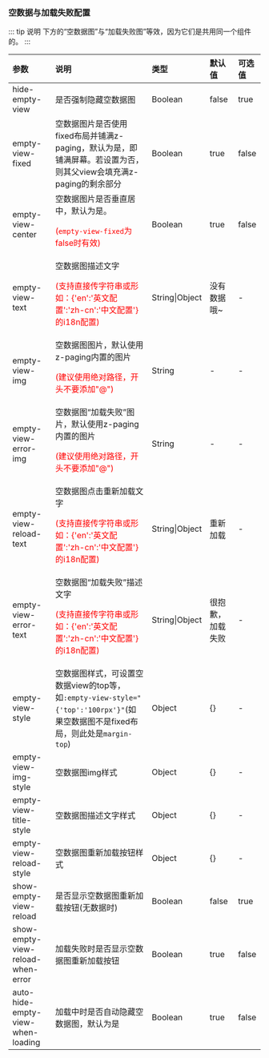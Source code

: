 ### 空数据与加载失败配置

::: tip 说明
下方的“空数据图”与“加载失败图”等效，因为它们是共用同一个组件的。
:::

| 参数                                                    | 说明                                                         | 类型           | 默认值           | 可选值 |
| :------------------------------------------------------ | :----------------------------------------------------------- | :------------- | :--------------- | :----- |
| hide-empty-view                                         | 是否强制隐藏空数据图                                         | Boolean        | false            | true   |
| empty-view-fixed <Badge text="2.0.3"/>                                        | 空数据图片是否使用fixed布局并铺满z-paging，默认为是，即铺满屏幕。若设置为否，则其父view会填充满z-paging的剩余部分 | Boolean        | true            | false   |
| empty-view-center <Badge text="2.0.6"/>                                       | 空数据图片是否垂直居中，默认为是。<p style="color:red;">(`empty-view-fixed`为false时有效)</p>      | Boolean        | true             | false  |
| empty-view-text                                         | 空数据图描述文字<p style="color:red;">(支持直接传字符串或形如：{'en':'英文配置':'zh-cn':'中文配置'}的i18n配置)</p> | String\|Object | 没有数据哦~      | -      |
| empty-view-img                                          | 空数据图图片，默认使用z-paging内置的图片<br><p style="color:red;">(建议使用绝对路径，开头不要添加"@")</p> | String         | -                | -      |
| empty-view-error-img <Badge text="1.6.7"/>              | 空数据图“加载失败”图片，默认使用z-paging内置的图片<br><p style="color:red;">(建议使用绝对路径，开头不要添加"@")</p> | String         | -                | -      |
| empty-view-reload-text <Badge text="1.6.7"/>            | 空数据图点击重新加载文字<p style="color:red;">(支持直接传字符串或形如：{'en':'英文配置':'zh-cn':'中文配置'}的i18n配置)</p> | String\|Object | 重新加载         | -      |
| empty-view-error-text <Badge text="1.6.7"/>             | 空数据图“加载失败”描述文字<p style="color:red;">(支持直接传字符串或形如：{'en':'英文配置':'zh-cn':'中文配置'}的i18n配置)</p> | String\|Object | 很抱歉，加载失败 | -      |
| empty-view-style                                        | 空数据图样式，可设置空数据view的top等，<br>如`:empty-view-style="{'top':'100rpx'}"`(如果空数据图不是fixed布局，则此处是`margin-top`) | Object         | {}               | -      |
| empty-view-img-style                                    | 空数据图img样式                                              | Object         | {}               | -      |
| empty-view-title-style                                  | 空数据图描述文字样式                                         | Object         | {}               | -      |
| empty-view-reload-style <Badge text="1.6.7"/>           | 空数据图重新加载按钮样式                                     | Object         | {}               | -      |
| show-empty-view-reload <Badge text="1.6.7"/>            | 是否显示空数据图重新加载按钮(无数据时)                       | Boolean        | false            | true   |
| show-empty-view-reload-when-error <Badge text="1.6.7"/> | 加载失败时是否显示空数据图重新加载按钮                       | Boolean        | true             | false  |
| auto-hide-empty-view-when-loading                       | 加载中时是否自动隐藏空数据图，默认为是                       | Boolean        | true             | false  |